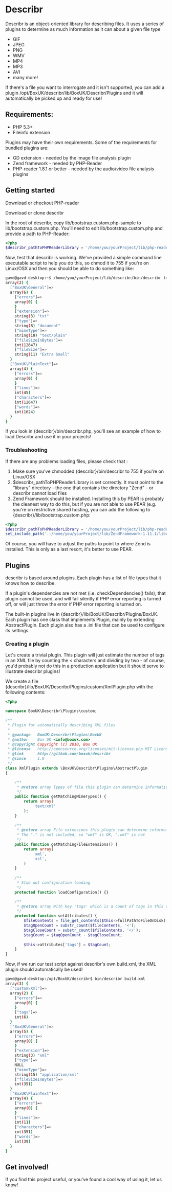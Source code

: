 # Describr

Describr is an object-oriented library for describing files. It uses a series
of plugins to determine as much information as it can about a given file type

 * GIF
 * JPEG
 * PNG
 * WMV
 * MP4
 * MP3
 * AVI
 * many more!

If there's a file you want to interrogate and it isn't supported, you can add a plugin /opt/BoxUK/describr/lib/BoxUK/Describr/Plugins and it will automatically be picked up and ready for use!

## Requirements:

 * PHP 5.3+
 * Fileinfo extension

Plugins may have their own requirements. Some of the requirements for bundled
plugins are:

 * GD extension - needed by the image file analysis plugin
 * Zend framework - needed by PHP-Reader
 * PHP-reader 1.8.1 or better - needed by the audio/video file analysis plugins

## Getting started

Download or checkout PHP-reader

Download or clone describr

In the root of describr, copy lib/bootstrap.custom.php-sample to
lib/bootstrap.custom.php. You'll need to edit lib/bootstrap.custom.php and provide
a path to PHP-Reader:

```php
<?php
$describr_pathToPHPReaderLibrary = '/home/you/yourProject/lib/php-reader-1.8.1/library';
```

Now, test that describr is working. We've provided a simple command line
executable script to help you do this, so chmod it to 755 if you're on Linux/OSX
and then you should be able to do something like:

```bash
gavd@gavd-desktop:~$ /home/you/yourProject/lib/describr/bin/describr tmp.txt
array(2) {
  ["BoxUK\General"]=>
  array(6) {
    ["errors"]=>
    array(0) {
    }
    ["extension"]=>
    string(3) "txt"
    ["type"]=>
    string(8) "document"
    ["mimeType"]=>
    string(10) "text/plain"
    ["fileSizeInBytes"]=>
    int(12647)
    ["fileSize"]=>
    string(11) "Extra Small"
  }
  ["BoxUK\PlainText"]=>
  array(4) {
    ["errors"]=>
    array(0) {
    }
    ["lines"]=>
    int(45)
    ["characters"]=>
    int(12647)
    ["words"]=>
    int(1624)
  }
}
```

If you look in {describr}/bin/describr.php, you'll see an example of how to
load Describr and use it in your projects!

### Troubleshooting

If there are any problems loading files, please check that :

1. Make sure you've chmodded {describr}/bin/describr to 755 if you're on Linux/OSX
2. $describr_pathToPHPReaderLibrary is set correctly. It must point to the
   "library" directory - the one that contains the directory "Zend" - or describr
   cannot load files
3. Zend Framework should be installed. Installing this by PEAR is probably the
   cleanest way to do this, but if you are not able to use PEAR (e.g. you're on
   restrictive shared hosting, you can add the following to {describr}/lib/bootstrap.custom.php:

```php
<?php
$describr_pathToPHPReaderLibrary = '/home/you/yourProject/lib/php-reader-1.8.1/library';
set_include_path('.:/home/you/yourProject/lib/ZendFramework-1.11.1/library');
```

Of course, you will have to adjust the paths to point to where Zend is installed.
This is only as a last resort, it's better to use PEAR.

## Plugins

describr is based around plugins. Each plugin has a list of file types that it
knows how to describe. 

If a plugin's dependencies are not met (i.e. checkDependencies() fails), that
plugin cannot be used, and will fail silently if PHP error reporting is turned
off, or will just throw the error if PHP error reporting is turned on.

The built-in plugins live in {describr}/lib/BoxUK/Describr/Plugins/BoxUK. Each
plugin has one class that implements Plugin, mainly by extending AbstractPlugin.
Each plugin also has a .ini file that can be used to configure its settings.

### Creating a plugin

Let's create a trivial plugin. This plugin will just estimate the number of tags
in an XML file by counting the < characters and dividing by two - of course, you'd
probably not do this in a production application but it should serve to illustrate
describr plugins!

We create a file {describr}/lib/BoxUK/Describr/Plugins/custom/XmlPlugin.php with
the following contents:

```php
<?php

namespace BoxUK\Describr\Plugins\custom;

/**
 * Plugin for automatically describing XML files
 *
 * @package   BoxUK\Describr\Plugins\BoxUK
 * @author    Box UK <info@boxuk.com>
 * @copyright Copyright (c) 2010, Box UK
 * @license   http://opensource.org/licenses/mit-license.php MIT License and http://www.gnu.org/licenses/gpl.html GPL license
 * @link      http://github.com/boxuk/describr
 * @since     1.0
 */
class XmlPlugin extends \BoxUK\Describr\Plugins\AbstractPlugin
{

    /**
     * @return array Types of file this plugin can determine information about
     */
    public function getMatchingMimeTypes() {
        return array(
            'text/xml'
        );
    }
    
    /**
     * @return array File extensions this plugin can determine information about.
     * The "." is not included, so "wmf" is OK, ".wmf" is not
     */
    public function getMatchingFileExtensions() {
        return array(
            'xml',
            'xsl',
        )
    }
    
    /**
     * Stub out configuration loading
     */
    protected function loadConfiguration() {}

    /**
     * @return array With key 'tags' which is a count of tags in this document
     */
    protected function setAttributes() {
        $fileContents = file_get_contents($this->fullPathToFileOnDisk);
        $tagOpenCount = substr_count($fileContents, '<');
        $tagCloseCount = substr_count($fileContents, '</');
        $tagCount = $tagOpenCount - $tagCloseCount;
                
        $this->attributes['tags'] = $tagCount;
    }
}
```

Now, if we run our test script against describr's own build.xml, the XML plugin
should automatically be used!

```bash
gavd@gavd-desktop:/opt/BoxUK/describr$ bin/describr build.xml
array(3) {
  ["custom\Xml"]=>
  array(2) {
    ["errors"]=>
    array(0) {
    }
    ["tags"]=>
    int(6)
  }
  ["BoxUK\General"]=>
  array(5) {
    ["errors"]=>
    array(0) {
    }
    ["extension"]=>
    string(3) "xml"
    ["type"]=>
    NULL
    ["mimeType"]=>
    string(15) "application/xml"
    ["fileSizeInBytes"]=>
    int(351)
  }
  ["BoxUK\PlainText"]=>
  array(4) {
    ["errors"]=>
    array(0) {
    }
    ["lines"]=>
    int(11)
    ["characters"]=>
    int(351)
    ["words"]=>
    int(39)
  }
}
```

## Get involved!

If you find this project useful, or you've found a cool way of using it, let us
know!